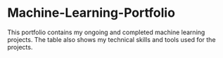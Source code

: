 # Machine-Learning-Portfolio
This portfolio contains my ongoing and completed machine learning projects. The table also shows my technical skills and tools used for the projects.
